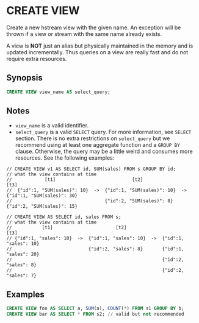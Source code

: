 CREATE VIEW
===========

Create a new hstream view with the given name. An exception will be thrown if a view or stream with the same name already exists.

A view is **NOT** just an alias but physically maintained in the memory and is updated incrementally. Thus queries on a view are really fast and do not require extra resources.

## Synopsis

```sql
CREATE VIEW view_name AS select_query;
```
## Notes
- `view_name` is a valid identifier.
- `select_query` is a valid `SELECT` query. For more information, see `SELECT` section. There is no extra restrictions on `select_query` but we recommend using at least one aggregate function and a `GROUP BY` clause. Otherwise, the query may be a little weird and consumes more resources. See the following examples:

```
// CREATE VIEW v1 AS SELECT id, SUM(sales) FROM s GROUP BY id;
// what the view contains at time
//            [t1]                            [t2]                            [t3]
//  {"id":1, "SUM(sales)": 10}  ->  {"id":1, "SUM(sales)": 10}  ->  {"id":1, "SUM(sales)": 30}
//                                  {"id":2, "SUM(sales)": 8}       {"id":2, "SUM(sales)": 15}

// CREATE VIEW AS SELECT id, sales FROM s;
// what the view contains at time
//           [t1]                       [t2]                       [t3]
// {"id":1, "sales": 10}  ->  {"id":1, "sales": 10}  ->  {"id":1, "sales": 10}
//                            {"id":2, "sales": 8}       {"id":1, "sales": 20}
//                                                       {"id":2, "sales": 8}
//                                                       {"id":2, "sales": 7}
```

## Examples

```sql
CREATE VIEW foo AS SELECT a, SUM(a), COUNT(*) FROM s1 GROUP BY b;
CREATE VIEW bar AS SELECT * FROM s2; // valid but not recommended
```
